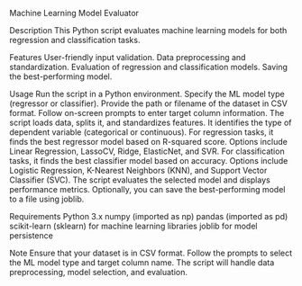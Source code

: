 Machine Learning Model Evaluator

Description
This Python script evaluates machine learning models for both regression and classification tasks.

Features
User-friendly input validation.
Data preprocessing and standardization.
Evaluation of regression and classification models.
Saving the best-performing model.

Usage
Run the script in a Python environment.
Specify the ML model type (regressor or classifier).
Provide the path or filename of the dataset in CSV format.
Follow on-screen prompts to enter target column information.
The script loads data, splits it, and standardizes features.
It identifies the type of dependent variable (categorical or continuous).
For regression tasks, it finds the best regressor model based on R-squared score.
Options include Linear Regression, LassoCV, Ridge, ElasticNet, and SVR.
For classification tasks, it finds the best classifier model based on accuracy.
Options include Logistic Regression, K-Nearest Neighbors (KNN), and Support Vector Classifier (SVC).
The script evaluates the selected model and displays performance metrics.
Optionally, you can save the best-performing model to a file using joblib.

Requirements
Python 3.x
numpy (imported as np)
pandas (imported as pd)
scikit-learn (sklearn) for machine learning libraries
joblib for model persistence

Note
Ensure that your dataset is in CSV format.
Follow the prompts to select the ML model type and target column name.
The script will handle data preprocessing, model selection, and evaluation.






